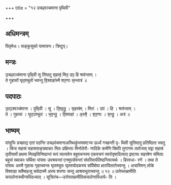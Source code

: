 +++
title = "१२ उच्छ्वञ्चमाना पृथिवी"

+++
## अधिमन्त्रम्
पितृमेधः। सङ्कुसुको यामायनः। त्रिष्टुप्।

## मन्त्रः
उ॒च्छ्वञ्च॑माना पृथि॒वी सु ति॑ष्ठतु स॒हस्रं॒ मित॒ उप॒ हि श्रय॑न्ताम् ।  
ते गृ॒हासो॑ घृत॒श्चुतो॑ भवन्तु वि॒श्वाहा॑स्मै शर॒णाः स॒न्त्वत्र॑ ॥

## पदपाठः
उ॒त्ऽश्वञ्च॑माना । पृ॒थि॒वी । सु । ति॒ष्ठ॒तु॒ । स॒हस्र॑म् । मितः॑ । उप॑ । हि । श्रय॑न्ताम् ।  
ते । गृ॒हासः॑ । घृ॒त॒ऽश्चुतः॑ । भ॒व॒न्तु॒ । वि॒श्वाहा॑ । अ॒स्मै॒ । श॒र॒णाः । स॒न्तु॒ । अत्र॑ ॥

## भाष्यम्
पांसुभिः प्रच्छाद्य एतां पठन्ति उच्छ्वंचमानाअस्थिकुंभमवष्टभ्य ऊर्ध्वं गच्छन्ती पृ- थिवी सुतिष्ठतु प्रतिष्ठिता भवतु । किंच सहस्रं सहस्रसङ्ख्याकाः मितः प्रक्षिप्ताः मिनोतेरौ- णादिके कर्मणि क्विपि तुगागमः ततोजस् यद्वा सहस्रं तृतीयार्थे प्रथमा मितइतिनिष्ठान्तं रूपं व्यत्ययेन बहुवचनस्य एकवचनं स्वरोवृषादित्वात् द्रष्टव्यः सहस्रेण संमिताः बहुसं ख्याकाः पर्थिवाः पांसवः उपश्रयन्तां एनमुपसेवन्तां संपरिवार्यतिष्ठन्त्वित्यर्थः । हिरवधा- रणे । तथा ते पांसवः अस्मै गृहासः गृहाभवन्तः घृतश्चुतः घृतस्योदकस्य सर्पिषोवा क्षारयितारोभवन्तु । अत्रास्मिन् लोके विश्वाहा सर्वेष्वहःसु सर्वदास्मै अस्य शरणाः सन्तु आश्रयभूताभवन्तु ॥ १२ ॥ उत्तेस्तभ्रामीति कपालेनास्थीन्यपिदध्यात् । सूत्रितंच—उत्तेस्तभ्रामीतिकपालेनापिधाये- ति ।